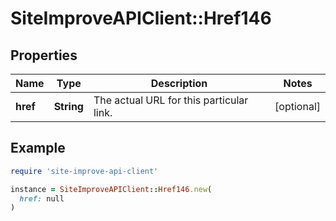 # SiteImproveAPIClient::Href146

## Properties

| Name | Type | Description | Notes |
| ---- | ---- | ----------- | ----- |
| **href** | **String** | The actual URL for this particular link. | [optional] |

## Example

```ruby
require 'site-improve-api-client'

instance = SiteImproveAPIClient::Href146.new(
  href: null
)
```

